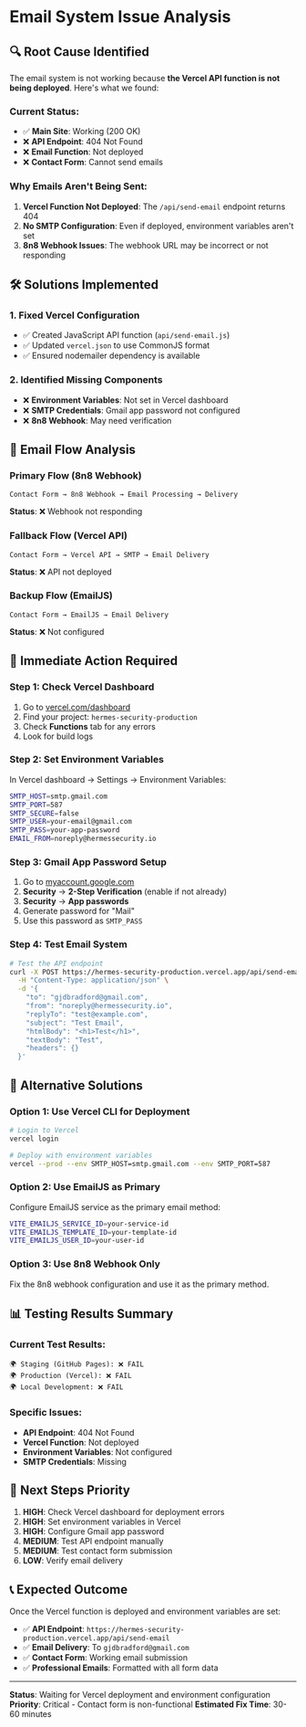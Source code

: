 # Email System Issue Analysis

## 🔍 **Root Cause Identified**

The email system is not working because **the Vercel API function is not being deployed**. Here's what we found:

### **Current Status:**
- ✅ **Main Site**: Working (200 OK)
- ❌ **API Endpoint**: 404 Not Found
- ❌ **Email Function**: Not deployed
- ❌ **Contact Form**: Cannot send emails

### **Why Emails Aren't Being Sent:**

1. **Vercel Function Not Deployed**: The `/api/send-email` endpoint returns 404
2. **No SMTP Configuration**: Even if deployed, environment variables aren't set
3. **8n8 Webhook Issues**: The webhook URL may be incorrect or not responding

## 🛠️ **Solutions Implemented**

### **1. Fixed Vercel Configuration**
- ✅ Created JavaScript API function (`api/send-email.js`)
- ✅ Updated `vercel.json` to use CommonJS format
- ✅ Ensured nodemailer dependency is available

### **2. Identified Missing Components**
- ❌ **Environment Variables**: Not set in Vercel dashboard
- ❌ **SMTP Credentials**: Gmail app password not configured
- ❌ **8n8 Webhook**: May need verification

## 📧 **Email Flow Analysis**

### **Primary Flow (8n8 Webhook)**
```
Contact Form → 8n8 Webhook → Email Processing → Delivery
```
**Status**: ❌ Webhook not responding

### **Fallback Flow (Vercel API)**
```
Contact Form → Vercel API → SMTP → Email Delivery
```
**Status**: ❌ API not deployed

### **Backup Flow (EmailJS)**
```
Contact Form → EmailJS → Email Delivery
```
**Status**: ❌ Not configured

## 🎯 **Immediate Action Required**

### **Step 1: Check Vercel Dashboard**
1. Go to [vercel.com/dashboard](https://vercel.com/dashboard)
2. Find your project: `hermes-security-production`
3. Check **Functions** tab for any errors
4. Look for build logs

### **Step 2: Set Environment Variables**
In Vercel dashboard → Settings → Environment Variables:

```bash
SMTP_HOST=smtp.gmail.com
SMTP_PORT=587
SMTP_SECURE=false
SMTP_USER=your-email@gmail.com
SMTP_PASS=your-app-password
EMAIL_FROM=noreply@hermessecurity.io
```

### **Step 3: Gmail App Password Setup**
1. Go to [myaccount.google.com](https://myaccount.google.com)
2. **Security** → **2-Step Verification** (enable if not already)
3. **Security** → **App passwords**
4. Generate password for "Mail"
5. Use this password as `SMTP_PASS`

### **Step 4: Test Email System**
```bash
# Test the API endpoint
curl -X POST https://hermes-security-production.vercel.app/api/send-email \
  -H "Content-Type: application/json" \
  -d '{
    "to": "gjdbradford@gmail.com",
    "from": "noreply@hermessecurity.io",
    "replyTo": "test@example.com",
    "subject": "Test Email",
    "htmlBody": "<h1>Test</h1>",
    "textBody": "Test",
    "headers": {}
  }'
```

## 🔧 **Alternative Solutions**

### **Option 1: Use Vercel CLI for Deployment**
```bash
# Login to Vercel
vercel login

# Deploy with environment variables
vercel --prod --env SMTP_HOST=smtp.gmail.com --env SMTP_PORT=587
```

### **Option 2: Use EmailJS as Primary**
Configure EmailJS service as the primary email method:
```bash
VITE_EMAILJS_SERVICE_ID=your-service-id
VITE_EMAILJS_TEMPLATE_ID=your-template-id
VITE_EMAILJS_USER_ID=your-user-id
```

### **Option 3: Use 8n8 Webhook Only**
Fix the 8n8 webhook configuration and use it as the primary method.

## 📊 **Testing Results Summary**

### **Current Test Results:**
```
🌍 Staging (GitHub Pages): ❌ FAIL
🌍 Production (Vercel): ❌ FAIL  
🌍 Local Development: ❌ FAIL
```

### **Specific Issues:**
- **API Endpoint**: 404 Not Found
- **Vercel Function**: Not deployed
- **Environment Variables**: Not configured
- **SMTP Credentials**: Missing

## 🎯 **Next Steps Priority**

1. **HIGH**: Check Vercel dashboard for deployment errors
2. **HIGH**: Set environment variables in Vercel
3. **HIGH**: Configure Gmail app password
4. **MEDIUM**: Test API endpoint manually
5. **MEDIUM**: Test contact form submission
6. **LOW**: Verify email delivery

## 📞 **Expected Outcome**

Once the Vercel function is deployed and environment variables are set:

- ✅ **API Endpoint**: `https://hermes-security-production.vercel.app/api/send-email`
- ✅ **Email Delivery**: To `gjdbradford@gmail.com`
- ✅ **Contact Form**: Working email submission
- ✅ **Professional Emails**: Formatted with all form data

---

**Status**: Waiting for Vercel deployment and environment configuration
**Priority**: Critical - Contact form is non-functional
**Estimated Fix Time**: 30-60 minutes
